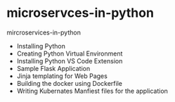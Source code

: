 # microservces-in-python
mircroservices-in-python
- Installing Python
- Creating Python Virtual Environment
- Installing Python VS Code Extension
- Sample Flask Application
- Jinja templating for Web Pages
- Building the docker using Dockerfile
- Writing Kubernates Manfiest files for the application


